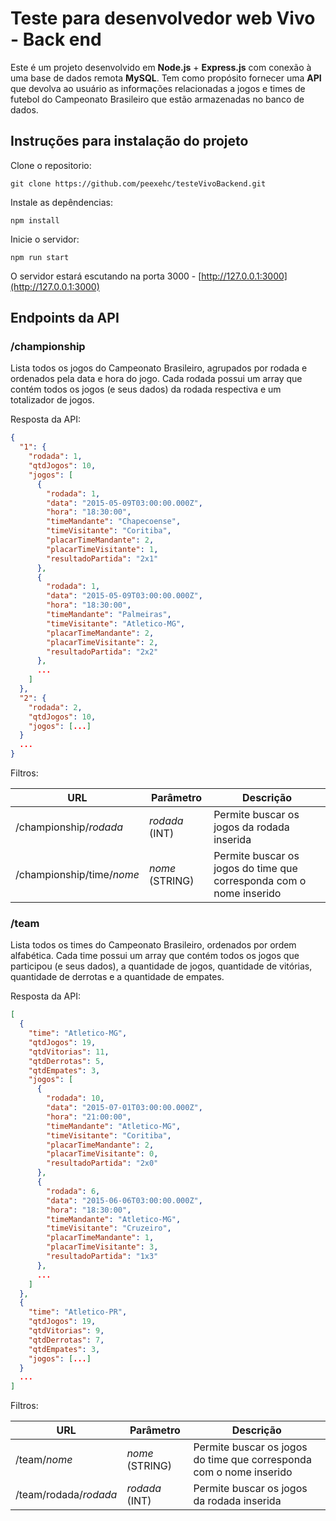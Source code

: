 # Teste para desenvolvedor web Vivo - Back end

Este é um projeto desenvolvido em **Node.js** + **Express.js** com conexão à uma base de dados remota **MySQL**.
Tem como propósito fornecer uma **API** que devolva ao usuário as informações relacionadas a jogos e times de futebol do Campeonato Brasileiro que estão armazenadas no banco de dados.


## Instruções para instalação do projeto

Clone o repositorio:

    git clone https://github.com/peexehc/testeVivoBackend.git
Instale as depêndencias:

    npm install

Inicie o servidor:

    npm run start

O servidor estará escutando na porta 3000 - [http://127.0.0.1:3000](http://127.0.0.1:3000)

## Endpoints da API

### /championship
 
Lista todos os jogos do Campeonato Brasileiro, agrupados por rodada e ordenados pela data e hora do jogo. Cada rodada possui um array que contém todos os jogos (e seus dados) da rodada respectiva e um totalizador de jogos.

Resposta da API:

```json
{
  "1": {
    "rodada": 1,
    "qtdJogos": 10,
    "jogos": [
      {
        "rodada": 1,
        "data": "2015-05-09T03:00:00.000Z",
        "hora": "18:30:00",
        "timeMandante": "Chapecoense",
        "timeVisitante": "Coritiba",
        "placarTimeMandante": 2,
        "placarTimeVisitante": 1,
        "resultadoPartida": "2x1"
      },
      {
        "rodada": 1,
        "data": "2015-05-09T03:00:00.000Z",
        "hora": "18:30:00",
        "timeMandante": "Palmeiras",
        "timeVisitante": "Atletico-MG",
        "placarTimeMandante": 2,
        "placarTimeVisitante": 2,
        "resultadoPartida": "2x2"
      },
      ...
    ]
  },
  "2": { 
    "rodada": 2, 
    "qtdJogos": 10, 
    "jogos": [...] 
  }
  ...
}
```

Filtros:

|URL|Parâmetro|Descrição|
|--|--|--|
|/championship/*rodada*|*rodada* (INT)|Permite buscar os jogos da rodada inserida|
|/championship/time/*nome*|*nome* (STRING)|Permite buscar os jogos do time que corresponda com o nome inserido|

### /team

Lista todos os times do Campeonato Brasileiro, ordenados por ordem alfabética. Cada time possui um array que contém todos os jogos que participou (e seus dados), a quantidade de jogos, quantidade de vitórias, quantidade de derrotas e a quantidade de empates.

Resposta da API:

```json
[
  {
    "time": "Atletico-MG",
    "qtdJogos": 19,
    "qtdVitorias": 11,
    "qtdDerrotas": 5,
    "qtdEmpates": 3,
    "jogos": [
      {
        "rodada": 10,
        "data": "2015-07-01T03:00:00.000Z",
        "hora": "21:00:00",
        "timeMandante": "Atletico-MG",
        "timeVisitante": "Coritiba",
        "placarTimeMandante": 2,
        "placarTimeVisitante": 0,
        "resultadoPartida": "2x0"
      },
      {
        "rodada": 6,
        "data": "2015-06-06T03:00:00.000Z",
        "hora": "18:30:00",
        "timeMandante": "Atletico-MG",
        "timeVisitante": "Cruzeiro",
        "placarTimeMandante": 1,
        "placarTimeVisitante": 3,
        "resultadoPartida": "1x3"
      },
      ...
    ]
  },
  {
    "time": "Atletico-PR",
    "qtdJogos": 19,
    "qtdVitorias": 9,
    "qtdDerrotas": 7,
    "qtdEmpates": 3,
    "jogos": [...]
  }
  ...
]
```
Filtros:

|URL|Parâmetro|Descrição|
|--|--|--|
|/team/*nome*|*nome* (STRING)|Permite buscar os jogos do time que corresponda com o nome inserido|
|/team/rodada/*rodada*|*rodada* (INT)|Permite buscar os jogos da rodada inserida|
